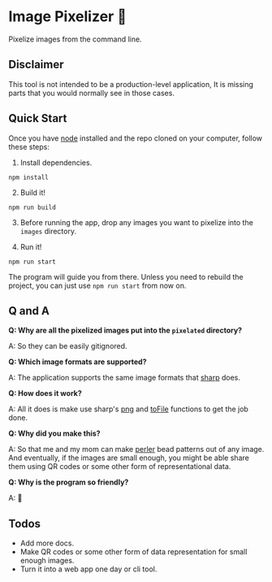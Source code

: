 # Image Pixelizer :robot:

Pixelize images from the command line.

## Disclaimer

This tool is not intended to be a production-level application, It is missing parts that you would normally see in those cases.

## Quick Start

Once you have [node](https://nodejs.org/en/) installed and the repo cloned on your computer, follow these steps:

1. Install dependencies.

```
npm install
```

2. Build it!

```
npm run build
```

3. Before running the app, drop any images you want to pixelize into the `images` directory.

4. Run it!

```
npm run start
```

The program will guide you from there. Unless you need to rebuild the project, you can just use `npm run start` from now on.

## Q and A

**Q: Why are all the pixelized images put into the `pixelated` directory?**

A: So they can be easily gitignored.

**Q: Which image formats are supported?**

A: The application supports the same image formats that [sharp](https://sharp.pixelplumbing.com/#formats) does.

**Q: How does it work?**

A: All it does is make use sharp's [png](https://sharp.pixelplumbing.com/api-output#png) and [toFile](https://sharp.pixelplumbing.com/api-output#tofile) functions to get the job done.

**Q: Why did you make this?**

A: So that me and my mom can make [perler](https://www.perler.com/) bead patterns out of any image. And eventually, if the images are small enough, you might be able share them using QR codes or some other form of representational data.

**Q: Why is the program so friendly?**

A: :shrug:

## Todos

- Add more docs.
- Make QR codes or some other form of data representation for small enough images.
- Turn it into a web app one day or cli tool.
